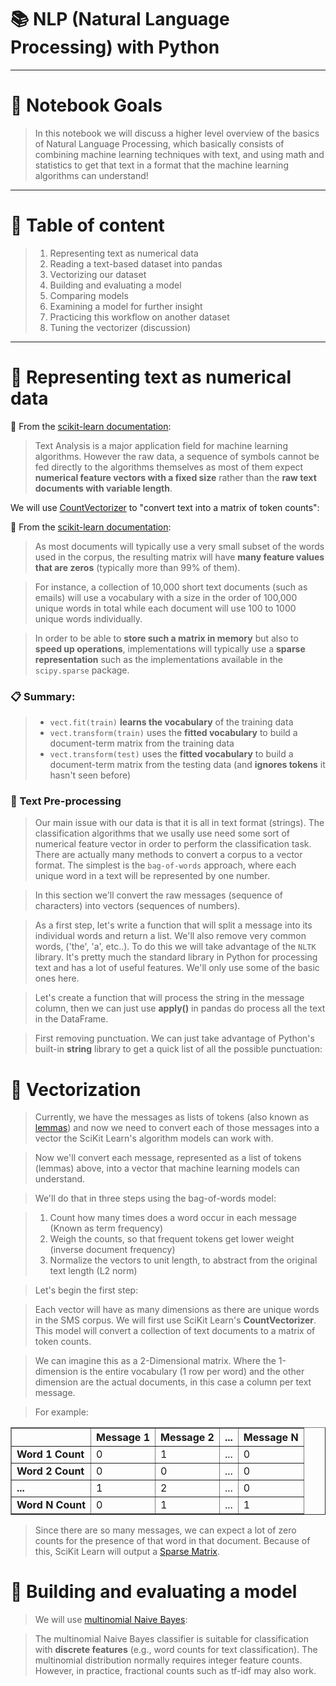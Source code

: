 # 📚 NLP (Natural Language Processing) with Python

***
# 📌 Notebook Goals
> In this notebook we will discuss a higher level overview of the basics of Natural Language Processing, which basically consists of combining machine learning techniques with text, and using math and statistics to get that text in a format that the machine learning algorithms can understand!
-----

# 📝 Table of content

> 1. Representing text as numerical data
> 2. Reading a text-based dataset into pandas
> 3. Vectorizing our dataset
> 4. Building and evaluating a model
> 5. Comparing models
> 6. Examining a model for further insight
> 7. Practicing this workflow on another dataset
> 8. Tuning the vectorizer (discussion)

---
# 🔁 Representing text as numerical data
📌 From the [scikit-learn documentation](http://scikit-learn.org/stable/modules/feature_extraction.html#text-feature-extraction):

> Text Analysis is a major application field for machine learning algorithms. However the raw data, a sequence of symbols cannot be fed directly to the algorithms themselves as most of them expect **numerical feature vectors with a fixed size** rather than the **raw text documents with variable length**.

We will use [CountVectorizer](http://scikit-learn.org/stable/modules/generated/sklearn.feature_extraction.text.CountVectorizer.html) to "convert text into a matrix of token counts":

📌 From the [scikit-learn documentation](http://scikit-learn.org/stable/modules/feature_extraction.html#text-feature-extraction):

> As most documents will typically use a very small subset of the words used in the corpus, the resulting matrix will have **many feature values that are zeros** (typically more than 99% of them).

> For instance, a collection of 10,000 short text documents (such as emails) will use a vocabulary with a size in the order of 100,000 unique words in total while each document will use 100 to 1000 unique words individually.

> In order to be able to **store such a matrix in memory** but also to **speed up operations**, implementations will typically use a **sparse representation** such as the implementations available in the `scipy.sparse` package.

### 📋 **Summary:**

> - `vect.fit(train)` **learns the vocabulary** of the training data
> - `vect.transform(train)` uses the **fitted vocabulary** to build a document-term matrix from the training data
> - `vect.transform(test)` uses the **fitted vocabulary** to build a document-term matrix from the testing data (and **ignores tokens** it hasn't seen before)

### 📑 Text Pre-processing

> Our main issue with our data is that it is all in text format (strings). The classification algorithms that we usally use need some sort of numerical feature vector in order to perform the classification task. There are actually many methods to convert a corpus to a vector format. The simplest is the `bag-of-words` approach, where each unique word in a text will be represented by one number.


> In this section we'll convert the raw messages (sequence of characters) into vectors (sequences of numbers).

> As a first step, let's write a function that will split a message into its individual words and return a list. We'll also remove very common words, ('the', 'a', etc..). To do this we will take advantage of the `NLTK` library. It's pretty much the standard library in Python for processing text and has a lot of useful features. We'll only use some of the basic ones here.

> Let's create a function that will process the string in the message column, then we can just use **apply()** in pandas do process all the text in the DataFrame.

>First removing punctuation. We can just take advantage of Python's built-in **string** library to get a quick list of all the possible punctuation:

# 🧮 Vectorization

> Currently, we have the messages as lists of tokens (also known as [lemmas](http://nlp.stanford.edu/IR-book/html/htmledition/stemming-and-lemmatization-1.html)) and now we need to convert each of those messages into a vector the SciKit Learn's algorithm models can work with.

> Now we'll convert each message, represented as a list of tokens (lemmas) above, into a vector that machine learning models can understand.

> We'll do that in three steps using the bag-of-words model:

> 1. Count how many times does a word occur in each message (Known as term frequency)
> 2. Weigh the counts, so that frequent tokens get lower weight (inverse document frequency)
> 3. Normalize the vectors to unit length, to abstract from the original text length (L2 norm)

> Let's begin the first step:

> Each vector will have as many dimensions as there are unique words in the SMS corpus.  We will first use SciKit Learn's **CountVectorizer**. This model will convert a collection of text documents to a matrix of token counts.

> We can imagine this as a 2-Dimensional matrix. Where the 1-dimension is the entire vocabulary (1 row per word) and the other dimension are the actual documents, in this case a column per text message. 

> For example:

<table border = “1“>
<tr>
<th></th> <th>Message 1</th> <th>Message 2</th> <th>...</th> <th>Message N</th> 
</tr>
<tr>
<td><b>Word 1 Count</b></td><td>0</td><td>1</td><td>...</td><td>0</td>
</tr>
<tr>
<td><b>Word 2 Count</b></td><td>0</td><td>0</td><td>...</td><td>0</td>
</tr>
<tr>
<td><b>...</b></td> <td>1</td><td>2</td><td>...</td><td>0</td>
</tr>
<tr>
<td><b>Word N Count</b></td> <td>0</td><td>1</td><td>...</td><td>1</td>
</tr>
</table>


> Since there are so many messages, we can expect a lot of zero counts for the presence of that word in that document. Because of this, SciKit Learn will output a [Sparse Matrix](https://en.wikipedia.org/wiki/Sparse_matrix).

# 🤖 Building and evaluating a model

> We will use [multinomial Naive Bayes](http://scikit-learn.org/stable/modules/generated/sklearn.naive_bayes.MultinomialNB.html):

> The multinomial Naive Bayes classifier is suitable for classification with **discrete features** (e.g., word counts for text classification). The multinomial distribution normally requires integer feature counts. However, in practice, fractional counts such as tf-idf may also work.
